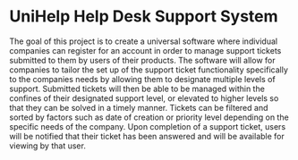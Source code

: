 # UniHelp Help Desk Support System
The goal of this project  is to create a universal software where individual companies can register for an account in order to manage support tickets submitted to them by users of their products. The software will allow for companies to tailor the set up of the support ticket functionality specifically to the companies needs by allowing them to designate multiple levels of support. Submitted tickets will then be able to be managed within the confines of their designated support level, or elevated to higher levels so that they can be solved in a timely manner. Tickets can be filtered and sorted by factors such as date of creation or priority level depending on the specific needs of the company. Upon completion of a support ticket, users will be notified that their ticket has been answered and will be available for viewing by that user.
